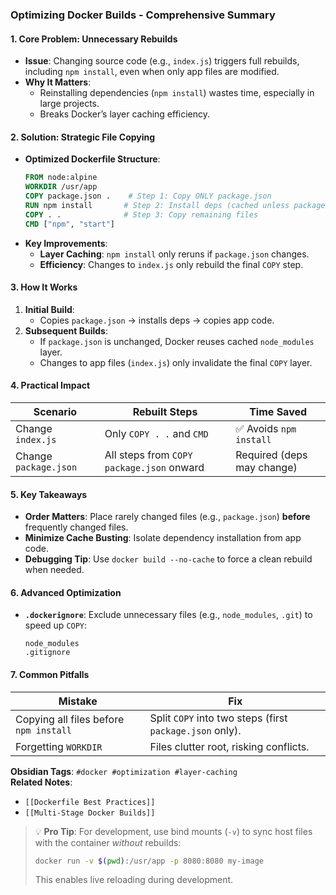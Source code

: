 ### **Optimizing Docker Builds - Comprehensive Summary**

#### **1. Core Problem: Unnecessary Rebuilds**
- **Issue**: Changing source code (e.g., `index.js`) triggers full rebuilds, including `npm install`, even when only app files are modified.  
- **Why It Matters**:  
  - Reinstalling dependencies (`npm install`) wastes time, especially in large projects.  
  - Breaks Docker’s layer caching efficiency.  

#### **2. Solution: Strategic File Copying**
- **Optimized Dockerfile Structure**:  
  ```dockerfile
  FROM node:alpine
  WORKDIR /usr/app
  COPY package.json .    # Step 1: Copy ONLY package.json
  RUN npm install       # Step 2: Install deps (cached unless package.json changes)
  COPY . .              # Step 3: Copy remaining files
  CMD ["npm", "start"]
  ```
- **Key Improvements**:  
  - **Layer Caching**: `npm install` only reruns if `package.json` changes.  
  - **Efficiency**: Changes to `index.js` only rebuild the final `COPY` step.  

#### **3. How It Works**
1. **Initial Build**:  
   - Copies `package.json` → installs deps → copies app code.  
2. **Subsequent Builds**:  
   - If `package.json` is unchanged, Docker reuses cached `node_modules` layer.  
   - Changes to app files (`index.js`) only invalidate the final `COPY` layer.  

#### **4. Practical Impact**
| Scenario | Rebuilt Steps | Time Saved |
|----------|--------------|------------|
| Change `index.js` | Only `COPY . .` and `CMD` | ✅ Avoids `npm install` |
| Change `package.json` | All steps from `COPY package.json` onward | Required (deps may change) |

#### **5. Key Takeaways**
- **Order Matters**: Place rarely changed files (e.g., `package.json`) **before** frequently changed files.  
- **Minimize Cache Busting**: Isolate dependency installation from app code.  
- **Debugging Tip**: Use `docker build --no-cache` to force a clean rebuild when needed.  

#### **6. Advanced Optimization**
- **`.dockerignore`**: Exclude unnecessary files (e.g., `node_modules`, `.git`) to speed up `COPY`:  
  ```
  node_modules
  .gitignore
  ```

#### **7. Common Pitfalls**
| Mistake | Fix |
|---------|-----|
| Copying all files before `npm install` | Split `COPY` into two steps (first `package.json` only). |
| Forgetting `WORKDIR` | Files clutter root, risking conflicts. |

**Obsidian Tags**: `#docker #optimization #layer-caching`  
**Related Notes**:  
- `[[Dockerfile Best Practices]]`  
- `[[Multi-Stage Docker Builds]]`  

> 💡 **Pro Tip**: For development, use bind mounts (`-v`) to sync host files with the container *without* rebuilds:  
> ```bash
> docker run -v $(pwd):/usr/app -p 8080:8080 my-image
> ```  
> This enables live reloading during development.